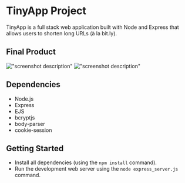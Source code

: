 # TinyApp Project

TinyApp is a full stack web application built with Node and Express that allows users to shorten long URLs (à la bit.ly).

## Final Product

!["screenshot description"](#)
!["screenshot description"](#)

## Dependencies

- Node.js
- Express
- EJS
- bcryptjs
- body-parser
- cookie-session


## Getting Started

- Install all dependencies (using the `npm install` command).
- Run the development web server using the `node express_server.js` command.